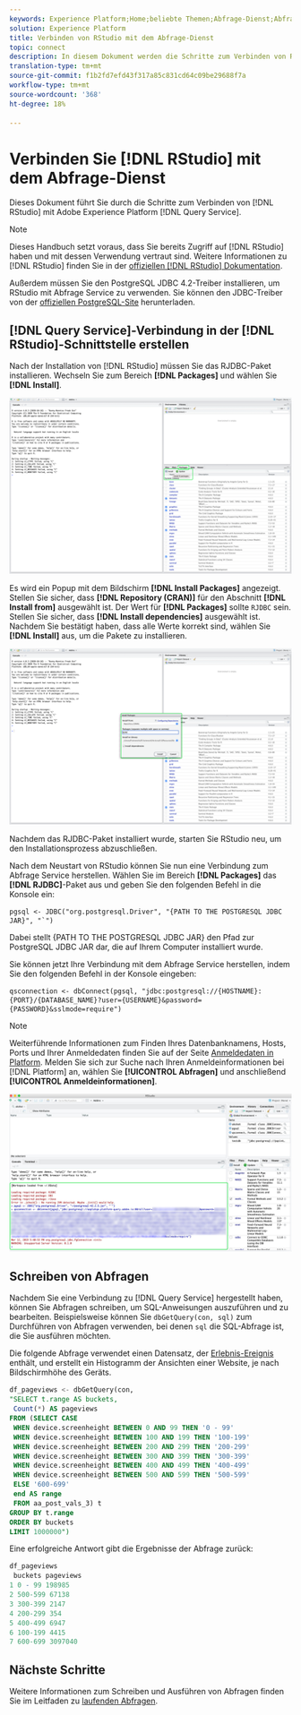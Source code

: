 ```yaml
---
keywords: Experience Platform;Home;beliebte Themen;Abfrage-Dienst;Abfrage-Dienst;RStudio;Studio;Verbindung mit Abfrage-Dienst;
solution: Experience Platform
title: Verbinden von RStudio mit dem Abfrage-Dienst
topic: connect
description: In diesem Dokument werden die Schritte zum Verbinden von R Studio mit Adobe Experience Platform Query Service beschrieben.
translation-type: tm+mt
source-git-commit: f1b2fd7efd43f317a85c831cd64c09be29688f7a
workflow-type: tm+mt
source-wordcount: '368'
ht-degree: 18%

---
```



# Verbinden Sie [!DNL RStudio] mit dem Abfrage-Dienst

Dieses Dokument führt Sie durch die Schritte zum Verbinden von [!DNL RStudio] mit Adobe Experience Platform [!DNL Query Service].

>[!NOTE]
>
> Dieses Handbuch setzt voraus, dass Sie bereits Zugriff auf [!DNL RStudio] haben und mit dessen Verwendung vertraut sind. Weitere Informationen zu [!DNL RStudio] finden Sie in der [offiziellen  [!DNL RStudio] Dokumentation](https://rstudio.com/products/rstudio/).
> 
> Außerdem müssen Sie den PostgreSQL JDBC 4.2-Treiber installieren, um RStudio mit Abfrage Service zu verwenden. Sie können den JDBC-Treiber von der [offiziellen PostgreSQL-Site](https://jdbc.postgresql.org/download.html) herunterladen.

## [!DNL Query Service]-Verbindung in der [!DNL RStudio]-Schnittstelle erstellen

Nach der Installation von [!DNL RStudio] müssen Sie das RJDBC-Paket installieren. Wechseln Sie zum Bereich **[!DNL Packages]** und wählen Sie **[!DNL Install]**.

![](../images/clients/rstudio/install-package.png)

Es wird ein Popup mit dem Bildschirm **[!DNL Install Packages]** angezeigt. Stellen Sie sicher, dass **[!DNL Repository (CRAN)]** für den Abschnitt **[!DNL Install from]** ausgewählt ist. Der Wert für **[!DNL Packages]** sollte `RJDBC` sein. Stellen Sie sicher, dass **[!DNL Install dependencies]** ausgewählt ist. Nachdem Sie bestätigt haben, dass alle Werte korrekt sind, wählen Sie **[!DNL Install]** aus, um die Pakete zu installieren.

![](../images/clients/rstudio/install-jrdbc.png)

Nachdem das RJDBC-Paket installiert wurde, starten Sie RStudio neu, um den Installationsprozess abzuschließen.

Nach dem Neustart von RStudio können Sie nun eine Verbindung zum Abfrage Service herstellen. Wählen Sie im Bereich **[!DNL Packages]** das **[!DNL RJDBC]**-Paket aus und geben Sie den folgenden Befehl in die Konsole ein:

```console
pgsql <- JDBC("org.postgresql.Driver", "{PATH TO THE POSTGRESQL JDBC JAR}", "`")
```

Dabei stellt {PATH TO THE POSTGRESQL JDBC JAR} den Pfad zur PostgreSQL JDBC JAR dar, die auf Ihrem Computer installiert wurde.

Sie können jetzt Ihre Verbindung mit dem Abfrage Service herstellen, indem Sie den folgenden Befehl in der Konsole eingeben:

```console
qsconnection <- dbConnect(pgsql, "jdbc:postgresql://{HOSTNAME}:{PORT}/{DATABASE_NAME}?user={USERNAME}&password={PASSWORD}&sslmode=require")
```

>[!NOTE]
>
> Weiterführende Informationen zum Finden Ihres Datenbanknamens, Hosts, Ports und Ihrer Anmeldedaten finden Sie auf der Seite [Anmeldedaten in Platform](https://platform.adobe.com/query/configuration). Melden Sie sich zur Suche nach Ihren Anmeldeinformationen bei [!DNL Platform] an, wählen Sie **[!UICONTROL Abfragen]** und anschließend **[!UICONTROL Anmeldeinformationen]**.

![](../images/clients/rstudio/connection-rjdbc.png)

## Schreiben von Abfragen

Nachdem Sie eine Verbindung zu [!DNL Query Service] hergestellt haben, können Sie Abfragen schreiben, um SQL-Anweisungen auszuführen und zu bearbeiten. Beispielsweise können Sie `dbGetQuery(con, sql)` zum Durchführen von Abfragen verwenden, bei denen `sql` die SQL-Abfrage ist, die Sie ausführen möchten.

Die folgende Abfrage verwendet einen Datensatz, der [Erlebnis-Ereignis](../best-practices/experience-event-queries.md) enthält, und erstellt ein Histogramm der Ansichten einer Website, je nach Bildschirmhöhe des Geräts.

```sql
df_pageviews <- dbGetQuery(con,
"SELECT t.range AS buckets, 
 Count(*) AS pageviews 
FROM (SELECT CASE 
 WHEN device.screenheight BETWEEN 0 AND 99 THEN '0 - 99' 
 WHEN device.screenheight BETWEEN 100 AND 199 THEN '100-199' 
 WHEN device.screenheight BETWEEN 200 AND 299 THEN '200-299' 
 WHEN device.screenheight BETWEEN 300 AND 399 THEN '300-399' 
 WHEN device.screenheight BETWEEN 400 AND 499 THEN '400-499' 
 WHEN device.screenheight BETWEEN 500 AND 599 THEN '500-599' 
 ELSE '600-699' 
 end AS range 
 FROM aa_post_vals_3) t 
GROUP BY t.range 
ORDER BY buckets 
LIMIT 1000000")
```

Eine erfolgreiche Antwort gibt die Ergebnisse der Abfrage zurück:

```r
df_pageviews
 buckets pageviews
1 0 - 99 198985
2 500-599 67138
3 300-399 2147
4 200-299 354
5 400-499 6947
6 100-199 4415
7 600-699 3097040
```

## Nächste Schritte

Weitere Informationen zum Schreiben und Ausführen von Abfragen finden Sie im Leitfaden zu [laufenden Abfragen](../best-practices/writing-queries.md).